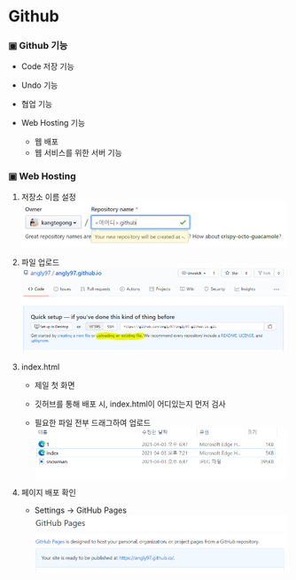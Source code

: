 # Github



### ▣ Github 기능

* Code 저장 기능

* Undo 기능

* 협업 기능

* Web Hosting 기능 

  * 웹 배포
  * 웹 서비스를 위한 서버 기능

  

### ▣ Web Hosting

1. 저장소 이름 설정
   ![ex_screenshot](./img/Github_repository_name_setting.png)
   
   
   
2. 파일 업로드
   ![ex_screenshot](./img/Github_file_upload.png)

   

3. index.html

   * 제일 첫 화면

   * 깃허브를 통해 배포 시, index.html이 어디있는지 먼저 검사

   * 필요한 파일 전부 드래그하여 업로드
   ![ex_screenshot](./img/Github_file_drag_for_upload.png)



4. 페이지 배포 확인
   * Settings → GitHub Pages
   ![ex_screenshot](./img/Github_hosting_completed.png)


